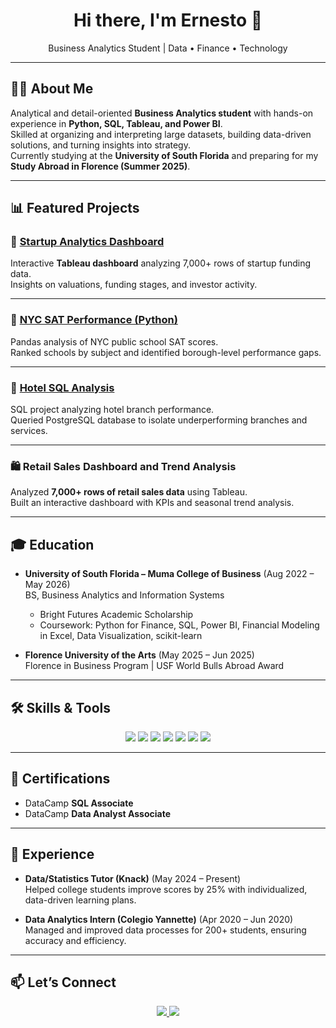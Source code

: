 <h1 align="center">Hi there, I'm Ernesto 👋</h1>
<p align="center">
  Business Analytics Student | Data • Finance • Technology  
</p>

---

## 👨‍💻 About Me
Analytical and detail-oriented **Business Analytics student** with hands-on experience in **Python, SQL, Tableau, and Power BI**.  
Skilled at organizing and interpreting large datasets, building data-driven solutions, and turning insights into strategy.  
Currently studying at the **University of South Florida** and preparing for my **Study Abroad in Florence (Summer 2025)**.  

---

## 📊 Featured Projects

### 🚀 [Startup Analytics Dashboard](https://github.com/ediaz-usf/Analyzing-Startup-Companies-Project)  
Interactive **Tableau dashboard** analyzing 7,000+ rows of startup funding data.  
Insights on valuations, funding stages, and investor activity.  

---

### 🏫 [NYC SAT Performance (Python)](https://github.com/ediaz-usf/NYC-Public-Schools-SAT-Performance-Analysis)  
Pandas analysis of NYC public school SAT scores.  
Ranked schools by subject and identified borough-level performance gaps.  

---

### 🏨 [Hotel SQL Analysis](https://www.datacamp.com/datalab/w/f4e0e283-7362-4d0a-8239-15477ce33142)  
SQL project analyzing hotel branch performance.  
Queried PostgreSQL database to isolate underperforming branches and services.  

---

### 🛍️ Retail Sales Dashboard and Trend Analysis  
Analyzed **7,000+ rows of retail sales data** using Tableau.  
Built an interactive dashboard with KPIs and seasonal trend analysis.  

---

## 🎓 Education
- **University of South Florida – Muma College of Business** (Aug 2022 – May 2026)  
  BS, Business Analytics and Information Systems  
  - Bright Futures Academic Scholarship  
  - Coursework: Python for Finance, SQL, Power BI, Financial Modeling in Excel, Data Visualization, scikit-learn  

- **Florence University of the Arts** (May 2025 – Jun 2025)  
  Florence in Business Program | USF World Bulls Abroad Award  

---

## 🛠️ Skills & Tools
<p align="center">
  <img src="https://img.shields.io/badge/Python-3776AB?logo=python&logoColor=white&style=for-the-badge" />
  <img src="https://img.shields.io/badge/SQL-336791?logo=postgresql&logoColor=white&style=for-the-badge" />
  <img src="https://img.shields.io/badge/Tableau-E97627?logo=tableau&logoColor=white&style=for-the-badge" />
  <img src="https://img.shields.io/badge/Power%20BI-F2C811?logo=powerbi&logoColor=black&style=for-the-badge" />
  <img src="https://img.shields.io/badge/dbt-FF694B?logo=dbt&logoColor=white&style=for-the-badge" />
  <img src="https://img.shields.io/badge/Excel-217346?logo=microsoft-excel&logoColor=white&style=for-the-badge" />
  <img src="https://img.shields.io/badge/Snowflake-29B5E8?logo=snowflake&logoColor=white&style=for-the-badge" />
</p>

---

## 🏅 Certifications
- DataCamp **SQL Associate**  
- DataCamp **Data Analyst Associate**

---

## 💼 Experience
- **Data/Statistics Tutor (Knack)** (May 2024 – Present)  
  Helped college students improve scores by 25% with individualized, data-driven learning plans.  

- **Data Analytics Intern (Colegio Yannette)** (Apr 2020 – Jun 2020)  
  Managed and improved data processes for 200+ students, ensuring accuracy and efficiency.  

---

## 📫 Let’s Connect
<p align="center">
  <a href="https://www.linkedin.com/in/ernesto-d-4ab849155/">
    <img src="https://img.shields.io/badge/LinkedIn-0A66C2?logo=linkedin&logoColor=white&style=for-the-badge"/>
  </a>
  <a href="mailto:ernestoabel.diaz@gmail.com">
    <img src="https://img.shields.io/badge/Email-D14836?logo=gmail&logoColor=white&style=for-the-badge"/>
  </a>
</p>
